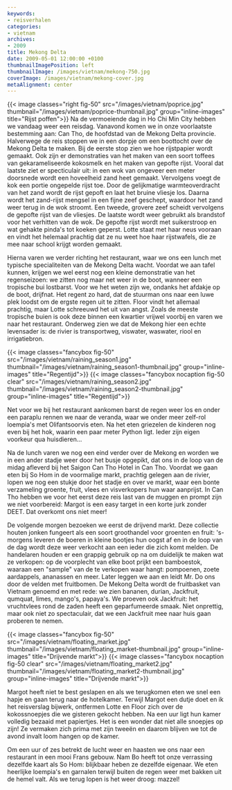 ```yaml
---
keywords:
- reisverhalen
categories:
- vietnam
archives:
- 2009
title: Mekong Delta
date: 2009-05-01 12:00:00 +0100
thumbnailImagePosition: left
thumbnailImage: /images/vietnam/mekong-750.jpg
coverImage: /images/vietnam/mekong-cover.jpg
metaAlignment: center
---
```


{{< image classes="right fig-50" src="/images/vietnam/poprice.jpg" thumbnail="/images/vietnam/poprice-thumbnail.jpg" group="inline-images" title="Rijst poffen">}}
Na de vermoeiende dag in Ho Chi Min City hebben we vandaag weer een reisdag.
Vanavond komen we in onze voorlaatste bestemming aan: Can Tho, de hoofdstad van
de Mekong Delta provincie. Halverwege de reis stoppen we in een dorpje om een
boottocht over de Mekong Delta te maken. Bij de eerste stop zien we hoe
rijstpapier wordt gemaakt. Ook zijn er demonstraties van het maken van een
soort toffees van gekarameliseerde kokosmelk en het maken van gepofte rijst.
Vooral dat laatste ziet er specticulair uit: in een wok van ongeveer een meter
doorsnede wordt een hoveelheid zand heet gemaakt. Vervolgens voegt de kok een
portie ongepelde rijst toe. Door de gelijkmatige warmteoverdracht van het zand
wordt de rijst gepoft en laat het bruine vliesje los. Daarna wordt het
zand-rijst mengsel in een fijne zeef geschept, waardoor het zand weer terug in
de wok stroomt. Een tweede, grovere zeef scheidt vervolgens de gepofte rijst
van de vliesjes. De laatste wordt weer gebruikt als brandstof voor het
verhitten van de wok. De gepofte rijst wordt met suikerstroop en wat gehakte
pinda's tot koeken geperst. Lotte staat met haar neus vooraan en vindt het
helemaal prachtig dat ze nu weet hoe haar rijstwafels, die ze mee naar school
krijgt worden gemaakt.

Hierna varen we verder richting het restaurant, waar we ons een lunch met
typische specialiteiten van de Mekong Delta wacht. Voordat we aan tafel kunnen,
krijgen we wel eerst nog een kleine demonstratie van het regenseizoen: we
zitten nog maar net weer in de boot, wanneer een tropische bui lostbarst. Voor
we het weten zijn we, ondanks het afdakje op de boot, drijfnat. Het regent zo
hard, dat de stuurman ons naar een luwe plek loodst om de ergste regen uit te
zitten. Floor vindt het allemaal prachtig, maar Lotte schreeuwd het uit van
angst. Zoals de meeste tropische buien is ook deze binnen een kwartier vrijwel
voorbij en varen we naar het restaurant. Onderweg zien we dat de Mekong hier
een echte levensader is: de rivier is transportweg, viswater, waswater, riool
en irrigatiebron.

{{< image classes="fancybox fig-50" src="/images/vietnam/raining_season1.jpg" thumbnail="/images/vietnam/raining_season1-thumbnail.jpg" group="inline-images" title="Regentijd">}}
{{< image classes="fancybox nocaption fig-50 clear" src="/images/vietnam/raining_season2.jpg" thumbnail="/images/vietnam/raining_season2-thumbnail.jpg" group="inline-images" title="Regentijd">}}

Net voor we bij het restaurant aankomen barst de regen weer los en onder een
paraplu rennen we naar de veranda, waar we onder meer zelf-rol loempia's met
Olifantsoorvis eten. Na het eten griezelen de kinderen nog even bij het hok,
waarin een paar meter Python ligt. Ieder zijn eigen voorkeur qua huisdieren...

Na de lunch varen we nog een eind verder over de Mekong en worden we in een
ander stadje weer door het busje opgepikt, dat ons in de loop van de midag
afleverd bij het Saigon Can Tho Hotel in Can Tho. Voordat we gaan eten bij So
Hom in de voormalige markt, prachtig gelegen aan de rivier, lopen we nog een
stukje door het stadje en over ve markt, waar een bonte verzameling groente,
fruit, vlees en visverkopers hun waar aanprijst. In Can Tho hebben we voor het
eerst deze reis last van de muggen en prompt zijn we niet voorbereid: Margot is
een easy target in een korte jurk zonder DEET. Dat overkomt ons niet meer!

De volgende morgen bezoeken we eerst de drijvend markt. Deze collectie houten
jonken fungeert als een soort groothandel voor groenten en fruit: 's-morgens
leveren de boeren in kleine bootjes hun oogst af en in de loop van de dag wordt
deze weer verkocht aan een ieder die zich komt melden. De handelaren houden er
een grappig gebruik op na om duidelijk te maken wat ze verkopen: op de
voorplecht van elke boot prijkt een bamboestok, waaraan een "sample" van de te
verkopen waar hangt: pompoenen, zoete aardappels, ananassen en meer. Later
leggen we aan en leidt Mr. Do ons door de velden met fruitbomen. De Mekong
Delta wordt de fruitbasket van Vietnam genoemd en met rede: we zien bananen,
durian, Jackfruit, qumquat, limes, mango's, papaya's. We proeven ook Jackfruit:
het vruchtvlees rond de zaden heeft een geparfumeerde smaak. Niet onprettig,
maar ook niet zo spectaculair, dat we een Jackfruit mee naar huis gaan proberen
te nemen.

{{< image classes="fancybox fig-50" src="/images/vietnam/floating_market.jpg" thumbnail="/images/vietnam/floating_market-thumbnail.jpg" group="inline-images" title="Drijvende markt">}}
{{< image classes="fancybox nocaption fig-50 clear" src="/images/vietnam/floating_market2.jpg" thumbnail="/images/vietnam/floating_market2-thumbnail.jpg" group="inline-images" title="Drijvende markt">}}

Margot heeft niet te best geslapen en als we terugkomen eten we snel een hapje
en gaan terug naar de hotelkamer. Terwijl Margot een dutje doet en ik het
reisverslag bijwerk, ontfermen Lotte en Floor zich over de kokossnoepjes die we
gisteren gekocht hebben. Na een uur ligt hun kamer volledig bezaaid met
papiertjes. Het is een wonder dat niet alle snoepjes op zijn! Ze vermaken zich
prima met zijn tweeën en daarom blijven we tot de avond invalt loom hangen op
de kamer.

Om een uur of zes betrekt de lucht weer en haasten we ons naar een restaurant
in een mooi Frans gebouw. Nam Bo heeft tot onze verrassing dezelfde kaart als
So Hom: blijkbaar heben ze dezelfde eigenaar. We eten heerlijke loempia's en
garnalen terwijl buiten de regen weer met bakken uit de hemel valt. Als we
terug lopen is het weer droog: mazzel!

